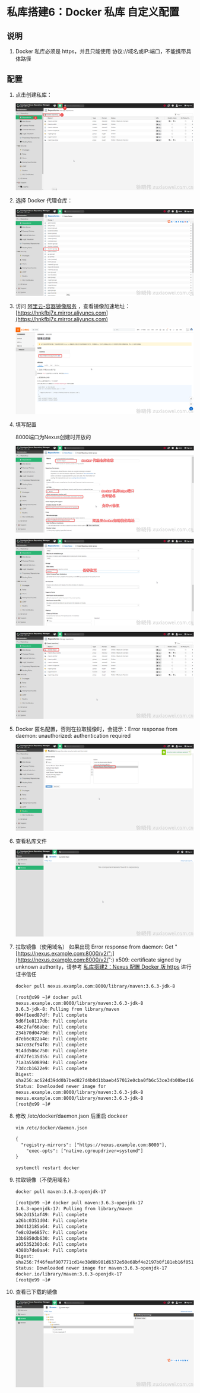 # 私库搭建6：Docker 私库 自定义配置

## 说明

1. Docker 私库必须是 https，并且只能使用 协议://域名或IP:端口，不能携带具体路径

## 配置

1. 点击创建私库：

   ![](static/docker-repository-1.png)

2. 选择 Docker 代理仓库：

   ![image.png](static/docker-repository-2.png)

3. 访问 [阿里云-容器镜像服务](https://cr.console.aliyun.com)
   ，查看镜像加速地址：[https://hnkfbj7x.mirror.aliyuncs.com](https://hnkfbj7x.mirror.aliyuncs.com)

   ![image.png](static/docker-repository-3.png)

4. 填写配置

   8000端口为Nexus创建时开放的

   ![image.png](static/docker-repository-4.png)

   ![image.png](static/docker-repository-5.png)

   ![image.png](static/docker-repository-6.png)

5. Docker 匿名配置，否则在拉取镜像时，会提示：Error response from daemon: unauthorized: authentication required

   ![image.png](static/docker-repository-7.png)

6. 查看私库文件

   ![image.png](static/docker-repository-8.png)

7. 拉取镜像（使用域名）
   如果出现 Error response from daemon:
   Get "[https://nexus.example.com:8000/v2/":](https://nexus.example.com:8000/v2/":) x509: certificate signed by unknown
   authority，请参考 [私库搭建2：Nexus 配置 Docker 版 https](https://www.yuque.com/xuxiaowei-com-cn/gitlab-k8s/nexus-docker-ssl)
   进行证书信任

   ```shell
   docker pull nexus.example.com:8000/library/maven:3.6.3-jdk-8
   ```

   ```shell
   [root@x99 ~]# docker pull nexus.example.com:8000/library/maven:3.6.3-jdk-8
   3.6.3-jdk-8: Pulling from library/maven
   004f1eed87df: Pull complete 
   5d6f1e8117db: Pull complete 
   48c2faf66abe: Pull complete 
   234b70d0479d: Pull complete 
   d7eb6c022a4e: Pull complete 
   347c03cf94f8: Pull complete 
   914dd506c750: Pull complete 
   d7d7fe135d55: Pull complete 
   71a3a5508994: Pull complete 
   73dccb1622e9: Pull complete 
   Digest: sha256:ac624d39dd0b7bed827d4b0d1bbaeb457012e0cba0fb6c53ce34b00bed16ec08
   Status: Downloaded newer image for nexus.example.com:8000/library/maven:3.6.3-jdk-8
   nexus.example.com:8000/library/maven:3.6.3-jdk-8
   [root@x99 ~]#
   ```

8. 修改 /etc/docker/daemon.json 后重启 dockeer

   ```shell
   vim /etc/docker/daemon.json
   ```

   ```shell
   {
     "registry-mirrors": ["https://nexus.example.com:8000"],
       "exec-opts": ["native.cgroupdriver=systemd"]
   }
   ```

   ```shell
   systemctl restart docker
   ```

9. 拉取镜像（不使用域名）

   ```shell
   docker pull maven:3.6.3-openjdk-17
   ```

   ```shell
   [root@x99 ~]# docker pull maven:3.6.3-openjdk-17
   3.6.3-openjdk-17: Pulling from library/maven
   50c2d151af49: Pull complete 
   a26bc0351d04: Pull complete 
   30d412185a64: Pull complete 
   fe8c02e6857c: Pull complete 
   33b6850db630: Pull complete 
   a035352303c6: Pull complete 
   4380b7de0aa4: Pull complete 
   Digest: sha256:7f46feaf907771cd14e38d0b901d6372e50e68bf4e2197b0f181eb16f051081b
   Status: Downloaded newer image for maven:3.6.3-openjdk-17
   docker.io/library/maven:3.6.3-openjdk-17
   [root@x99 ~]# 
   ```

10. 查看已下载的镜像

    ![image.png](static/docker-repository-9.png)
